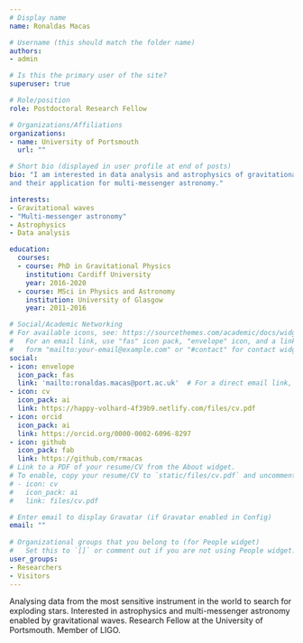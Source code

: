 ```yaml
---
# Display name
name: Ronaldas Macas

# Username (this should match the folder name)
authors:
- admin

# Is this the primary user of the site?
superuser: true

# Role/position
role: Postdoctoral Research Fellow

# Organizations/Affiliations
organizations:
- name: University of Portsmouth
  url: ""

# Short bio (displayed in user profile at end of posts)
bio: "I am interested in data analysis and astrophysics of gravitational waves,
and their application for multi-messenger astronomy."

interests:
- Gravitational waves
- "Multi-messenger astronomy"
- Astrophysics
- Data analysis

education:
  courses:
  - course: PhD in Gravitational Physics 
    institution: Cardiff University
    year: 2016-2020
  - course: MSci in Physics and Astronomy
    institution: University of Glasgow
    year: 2011-2016

# Social/Academic Networking
# For available icons, see: https://sourcethemes.com/academic/docs/widgets/#icons
#   For an email link, use "fas" icon pack, "envelope" icon, and a link in the
#   form "mailto:your-email@example.com" or "#contact" for contact widget.
social:
- icon: envelope
  icon_pack: fas
  link: 'mailto:ronaldas.macas@port.ac.uk'  # For a direct email link, use "mailto:test@example.org".
- icon: cv
  icon_pack: ai
  link: https://happy-volhard-4f39b9.netlify.com/files/cv.pdf
- icon: orcid
  icon_pack: ai
  link: https://orcid.org/0000-0002-6096-8297
- icon: github
  icon_pack: fab
  link: https://github.com/rmacas
# Link to a PDF of your resume/CV from the About widget.
# To enable, copy your resume/CV to `static/files/cv.pdf` and uncomment the lines below.  
# - icon: cv
#   icon_pack: ai
#   link: files/cv.pdf

# Enter email to display Gravatar (if Gravatar enabled in Config)
email: ""
  
# Organizational groups that you belong to (for People widget)
#   Set this to `[]` or comment out if you are not using People widget.  
user_groups:
- Researchers
- Visitors
---
```


Analysing data from the most sensitive instrument in the world to search for exploding stars. Interested in astrophysics and multi-messenger astronomy enabled by gravitational waves. Research Fellow at the University of Portsmouth. Member of LIGO. 


